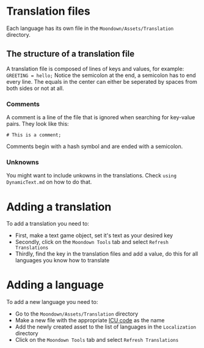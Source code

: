 # Translation files
Each language has its own file in the `Moondown/Assets/Translation` directory.

## The structure of a translation file
A translation file is composed of lines of keys and values, for example: `GREETING = hello;`
Notice the semicolon at the end, a semicolon has to end every line.
The equals in the center can either be seperated by spaces from both sides or not at all.

### Comments
A comment is a line of the file that is ignored when searching for key-value pairs. They look like this:
```
# This is a comment;
```
Comments begin with a hash symbol and are ended with a semicolon.

### Unknowns
You might want to include unkowns in the translations. Check `using DynamicText.md` on how to do that.

# Adding a translation
To add a translation you need to:
* First, make a text game object, set it's text as your desired key
* Secondly, click on the `Moondown Tools` tab and select `Refresh Translations`
* Thirdly, find the key in the translation files and add a value, do this for all languages you know how to translate
# Adding a language 
To add a new language you need to:
* Go to the `Moondown/Assets/Translation` directory
* Make a new file with the appropriate [ICU code](https://www.localeplanet.com/icu/) as the name 
* Add the newly created asset to the list of languages in the `Localization` directory
* Click on the `Moondown Tools` tab and select `Refresh Translations`
